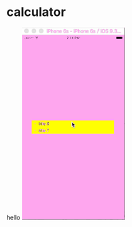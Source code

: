 # calculator
hello
![image](https://github.com/Yesi-hoang/TaoBaoTopLine/blob/master/Gif/TaoBaoTopLineGif.gif)

